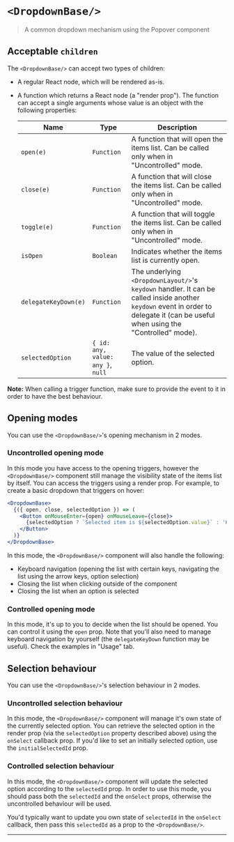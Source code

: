 # `<DropdownBase/>`

> A common dropdown mechanism using the Popover component

## Acceptable `children`

The `<DropdownBase/>` can accept two types of children:

* A regular React node, which will be rendered as-is.
* A function which returns a React node (a "render prop"). The function can accept a single
    arguments whose value is an object with the following properties:

  | Name | Type | Description |
  | ---- | ---- | ----------- |
  | `open(e)` | `Function` | A function that will open the items list. Can be called only when in "Uncontrolled" mode. |
  | `close(e)` | `Function` | A function that will close the items list. Can be called only when in "Uncontrolled" mode. |
  | `toggle(e)` | `Function` | A function that will toggle the items list. Can be called only when in "Uncontrolled" mode. |
  | `isOpen` | `Boolean` | Indicates whether the items list is currently open.  |
  | `delegateKeyDown(e)` | `Function` | The underlying `<DropdownLayout/>`'s `keydown` handler. It can be called inside another `keydown` event in order to delegate it (can be useful when using the "Controlled" mode). |
  | `selectedOption` | `{ id: any, value: any }`, `null` | The value of the selected option. |

**Note:** When calling a trigger function, make sure to provide the event to it in order to have the
best behaviour.

## Opening modes

You can use the `<DropdownBase/>`'s opening mechanism in 2 modes.

### Uncontrolled opening mode

In this mode you have access to the opening triggers, however the `<DropdownBase/>` component
still manage the visibility state of the items list by itself. You can access the triggers using a
render prop. For example, to create a basic dropdown that triggers on hover:

```jsx
<DropdownBase>
  {({ open, close, selectedOption }) => (
    <Button onMouseEnter={open} onMouseLeave={close}>
      {selectedOption ? `Selected item is ${selectedOption.value}` : 'Hove me'}
    </Button>
  )}
</DropdownBase>
```

In this mode, the `<DropdownBase/>` component will also handle the following:

* Keyboard navigation (opening the list with certain keys, navigating the list using the arrow keys,
    option selection)
* Closing the list when clicking outside of the component
* Closing the list when an option is selected

### Controlled opening mode

In this mode, it's up to you to decide when the list should be opened. You can control it using the
`open` prop. Note that you'll also need to manage keyboard navigation by yourself (the
`delegateKeyDown` function may be useful). Check the examples in "Usage" tab.

## Selection behaviour

You can use the `<DropdownBase/>`'s selection behaviour in 2 modes.

### Uncontrolled selection behaviour

In this mode, the `<DropdownBase/>` component will manage it's own state of the currently
selected option. You can retrieve the selected option in the render prop (via the `selectedOption`
property described above) using the `onSelect` callback prop. If you'd like to set an initially
selected option, use the `initialSelectedId` prop.

### Controlled selection behaviour

In this mode, the `<DropdownBase/>` component will update the selected option according to the
`selectedId` prop. In order to use this mode, you should pass both the `selectedId` and the
`onSelect` props, otherwise the uncontrolled behaviour will be used.

You'd typically want to update you own state of `selectedId` in the `onSelect` callback, then pass
this `selectedId` as a prop to the `<DropdownBase/>`.

----
